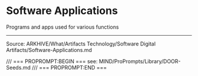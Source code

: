 # Software Applications

Programs and apps used for various functions

---
Source: ARKHIVE/What/Artifacts Technology/Software Digital Artifacts/Software-Applications.md

/// === PROPROMPT:BEGIN ===
see: MIND/ProPrompts/Library/DOOR-Seeds.md
/// === PROPROMPT:END ===
